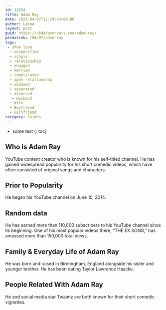 ```yaml
---
id: 12834
title: Adam Ray
date: 2021-04-07T12:24:43+00:00
author: Laima
layout: post
guid: https://ukdataservers.com/adam-ray/
permalink: /04/07/adam-ray
tags:
 - show love
  - unspecified
  - single
  - relationship
  - engaged
  - married
  - complicated
  - open relationship
  - widowed
  - separated
  - divorced
   - Husband
  - Wife
  - Boyfriend
  - Girlfriend
category: Guides
---
```


* some text
{: toc}


## Who is Adam Ray
                  
                  
                  
YouTube content creator who is known for his self-titled channel. He has gained widespread popularity for his short comedic videos, which have often consisted of original songs and characters.  
                  
              
            
              
            
                
                
                
## Prior to Popularity
                  
                  
                  
He began his YouTube channel on June 10, 2014.
                  
              
            
              
            
                
                
                
## Random data
                  
                  
                  
He has earned more than 110,000 subscribers to his YouTube channel since its beginning. One of his most popular videos there, &#8220;THE EX SONG,&#8221; has amassed more than 150,000 total views.
                  
              
            
              
            
                
                
                
## Family & Everyday Life of Adam Ray
                  
                  
                  
He was born and raised in Birmingham, England alongside his sister and younger brother. He has been dating Taylor Lawrence Haacke.
                  
              
            
              
            
                
                
                
## People Related With Adam Ray
                  
                  
                  
He and social media star Twaimz are both known for their short comedic vignettes.
                  
              
            
              
            
                
              
            
              
              
            
            
              
            
          
          
          